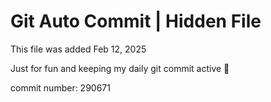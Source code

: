 # Git Auto Commit | Hidden File

This file was added Feb 12, 2025

Just for fun and keeping my daily git commit active 🤪

commit number: 290671
